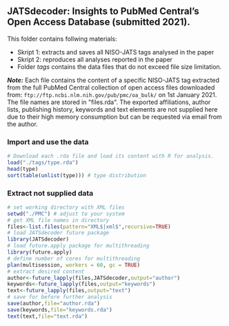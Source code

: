 ## JATSdecoder: Insights to PubMed Central’s Open Access Database (submitted 2021).
This folder contains follwing materials:
- Skript 1: extracts and saves all NISO-JATS tags analysed in the paper
- Skript 2: reproduces all analyses reported in the paper
- Folder *tags* contains the data files that do not exceed file size limitation.

**_Note:_** Each file contains the content of a specific NISO-JATS tag extracted from the full PubMed Central collection of open access files downloaded from:  `ftp://ftp.ncbi.nlm.nih.gov/pub/pmc/oa_bulk/` on 1st January 2021. The file names are stored in "files.rda". The exported affiliations, author lists, publishing history, keywords and text elements are not supplied here due to their high memory consumption but can be requested via email from the author.   

### Import and use the data
``` r
# Download each .rda file and load its content with R for analysis. 
load("./tags/type.rda")
head(type)
sort(table(unlist(type))) # type distribution
``` 

### Extract not supplied data

``` r
# set working directory with XML files
setwd("./PMC") # adjust to your system
# get XML file names in directory
files<-list.files(pattern="XML$|xml$",recursive=TRUE)
# load JATSdecoder future package
library(JATSdecoder)
# load future.apply package for multithreading
library(future.apply)
# define number of cores for multithreading
plan(multisession, workers = 60, gc = TRUE)
# extract desired content
author<-future_lapply(files,JATSdecoder,output="author")
keywords<-future_lapply(files,output="keywords")
text<-future_lapply(files,output="text")
# save for before further analysis
save(author,file="author.rda")
save(keywords,file="keywords.rda")
text(text,file="text.rda")
``` 
